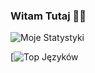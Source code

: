 ### Witam Tutaj 👋👋

![Moje Statystyki](https://github-readme-stats.vercel.app/api?username=WOJTEKQYTtv&show_icons=true)

[![Top Języków](https://github-readme-stats.vercel.app/api/top-langs/?username=WOJTEKQYTtv&layout=gradient)


